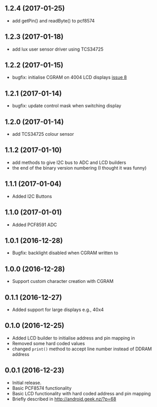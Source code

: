 ## 1.2.4 (2017-01-25)

  - add getPin() and readByte() to pcf8574

## 1.2.3 (2017-01-18)

  - add lux user sensor driver using TCS34725

## 1.2.2 (2017-01-15)

  - bugfix: initialise CGRAM on 4004 LCD displays [issue 8](https://github.com/davemckelvie/things-drivers/issues/8)

## 1.2.1 (2017-01-14)

  - bugfix: update control mask when switching display

## 1.2.0 (2017-01-14)

 - add TCS34725 colour sensor

## 1.1.2 (2017-01-10)

 - add methods to give I2C bus to ADC and LCD builders
 - the end of the binary version numbering (I thought it was funny)

## 1.1.1 (2017-01-04)

 - Added I2C Buttons

## 1.1.0 (2017-01-01)

 - Added PCF8591 ADC

## 1.0.1 (2016-12-28)

 - Bugfix: backlight disabled when CGRAM written to

## 1.0.0 (2016-12-28)

 - Support custom character creation with CGRAM

## 0.1.1 (2016-12-27)

 - Added support for large displays e.g., 40x4

## 0.1.0 (2016-12-25)

 - Added LCD builder to initialise address and pin mapping in
 - Removed some hard coded values
 - changed `print()` method to accept line number instead of DDRAM address

## 0.0.1 (2016-12-23)

 - Initial release.
 - Basic PCF8574 functionality
 - Basic LCD functionality with hard coded address and pin mapping
 - Briefly described in http://android.geek.nz/?p=68

